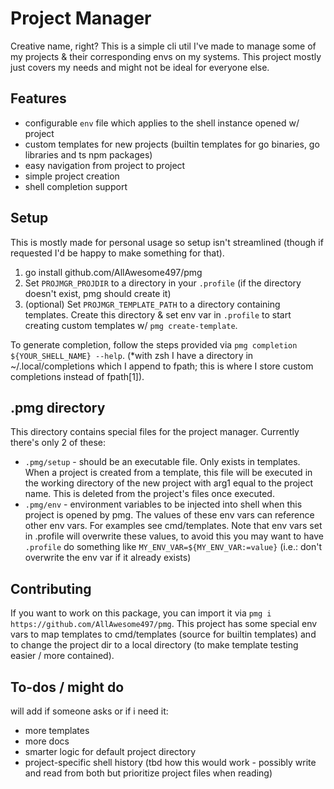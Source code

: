# Project Manager

Creative name, right?  This is a simple cli util I've made to manage some of my projects &
their corresponding envs on my systems.  This project mostly just covers my needs and might
not be ideal for everyone else.

## Features

- configurable `env` file which applies to the shell instance opened w/ project
- custom templates for new projects (builtin templates for go binaries, go libraries and ts npm packages)
- easy navigation from project to project
- simple project creation
- shell completion support

## Setup

This is mostly made for personal usage so setup isn't streamlined (though if requested I'd be happy to make
something for that).  

1. go install github.com/AllAwesome497/pmg
2. Set `PROJMGR_PROJDIR` to a directory in your `.profile` (if the directory doesn't exist, pmg should create it)
3. (optional) Set `PROJMGR_TEMPLATE_PATH` to a directory containing templates. Create this directory & set env var
   in `.profile` to start creating custom templates w/ `pmg create-template`.

To generate completion, follow the steps provided via `pmg completion ${YOUR_SHELL_NAME} --help`. (\*with zsh I have
a directory in ~/.local/completions which I append to fpath; this is where I store custom completions instead of fpath[1]).

## .pmg directory

This directory contains special files for the project manager. Currently there's only 2 of these:
- `.pmg/setup` - should be an executable file.  Only exists in templates.  When a project is created from a template,
  this file will be executed in the working directory of the new project with arg1 equal to the project name.  This 
  is deleted from the project's files once executed.
- `.pmg/env` - environment variables to be injected into shell when this project is opened by pmg.  The values of
  these env vars can reference other env vars.  For examples see cmd/templates.  Note that env vars set in .profile
  will overwrite these values, to avoid this you may want to have `.profile` do something like `MY_ENV_VAR=${MY_ENV_VAR:=value}`
  (i.e.: don't overwrite the env var if it already exists)

## Contributing

If you want to work on this package, you can import it via `pmg i https://github.com/AllAwesome497/pmg`.  This project
has some special env vars to map templates to cmd/templates (source for builtin templates) and to change the project dir
to a local directory (to make template testing easier / more contained).

## To-dos / might do

will add if someone asks or if i need it:

- more templates
- more docs 
- smarter logic for default project directory 
- project-specific shell history (tbd how this would work - possibly write and read 
  from both but prioritize project files when reading)
